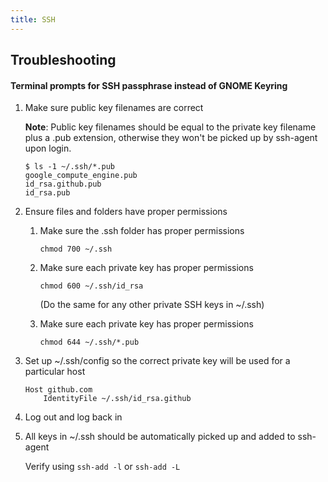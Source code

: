 ```yaml
---
title: SSH
---
```


## Troubleshooting

#### Terminal prompts for SSH passphrase instead of GNOME Keyring

1. Make sure public key filenames are correct

    **Note**: Public key filenames should be equal to the private key filename plus a .pub extension, otherwise they won't be picked up by ssh-agent upon login.

    ```
    $ ls -1 ~/.ssh/*.pub
    google_compute_engine.pub
    id_rsa.github.pub
    id_rsa.pub
    ```

1. Ensure files and folders have proper permissions

    1. Make sure the .ssh folder has proper permissions
        ```
        chmod 700 ~/.ssh
        ```

    1. Make sure each private key has proper permissions

        ```
        chmod 600 ~/.ssh/id_rsa
        ```

        (Do the same for any other private SSH keys in ~/.ssh)

    1. Make sure each private key has proper permissions

        ```
        chmod 644 ~/.ssh/*.pub
        ```

1. Set up ~/.ssh/config so the correct private key will be used for a particular host

    ```
    Host github.com
        IdentityFile ~/.ssh/id_rsa.github
    ```

1. Log out and log back in

1. All keys in ~/.ssh should be automatically picked up and added to ssh-agent

    Verify using `ssh-add -l` or `ssh-add -L`
